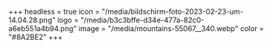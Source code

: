 +++
headless = true
icon = "/media/bildschirm-foto-2023-02-23-um-14.04.28.png"
logo = "/media/b3c3bffe-d34e-477a-82c0-a6eb551a4b94.png"
image = "/media/mountains-55067__340.webp"
color = "#8A2BE2"
+++
